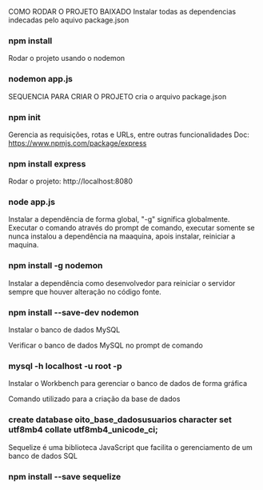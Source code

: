 COMO RODAR O PROJETO BAIXADO
Instalar todas as dependencias indecadas pelo aquivo package.json
### npm install

Rodar o projeto usando o nodemon
### nodemon app.js

SEQUENCIA PARA CRIAR O PROJETO
cria o arquivo package.json
### npm init

Gerencia as requisições, rotas e URLs, entre outras funcionalidades
Doc: https://www.npmjs.com/package/express 
### npm install express

Rodar o projeto: http://localhost:8080
### node app.js

Instalar a dependência de forma global, "-g" significa globalmente. Executar o comando através do prompt de comando, executar somente se nunca instalou a dependência na maaquina, apois instalar, reiniciar a maquina.
### npm install -g nodemon

Instalar a dependência como desenvolvedor para reiniciar o servidor sempre que houver alteração no código fonte.
### npm install --save-dev nodemon

Instalar o banco de dados MySQL

Verificar o banco de dados MySQL no prompt de comando
### mysql -h localhost -u root -p

Instalar o Workbench para gerenciar o banco de dados de forma gráfica

Comando utilizado para a criação da base de dados
### create database oito_base_dadosusuarios character set utf8mb4 collate utf8mb4_unicode_ci;

Sequelize é uma biblioteca JavaScript que facilita o gerenciamento de um banco de dados SQL
### npm install --save sequelize
